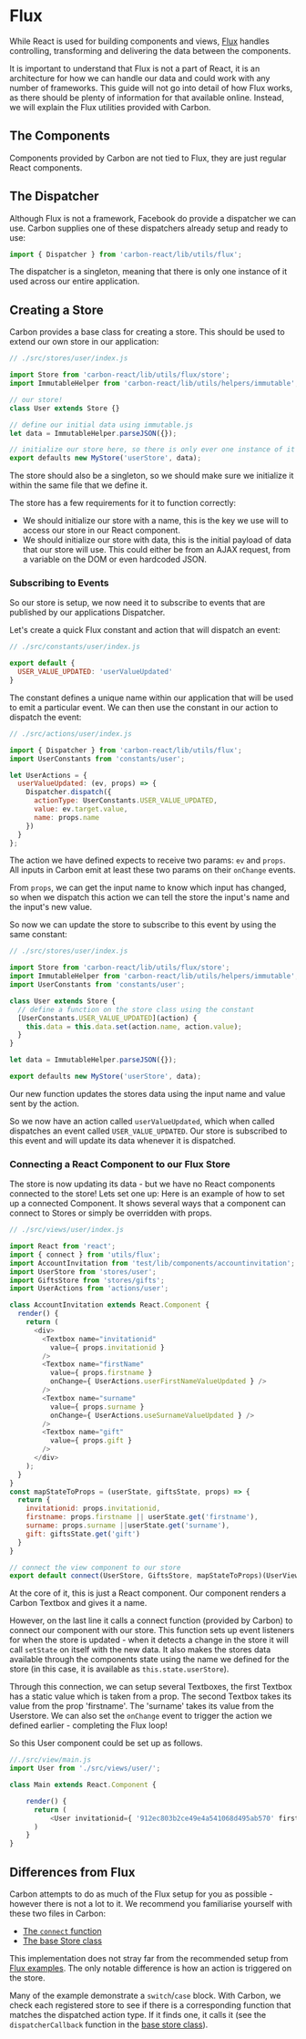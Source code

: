# Flux

While React is used for building components and views, [Flux](https://facebook.github.io/flux/) handles controlling, transforming and delivering the data between the components.

It is important to understand that Flux is not a part of React, it is an architecture for how we can handle our data and could work with any number of frameworks. This guide will not go into detail of how Flux works, as there should be plenty of information for that available online. Instead, we will explain the Flux utilities provided with Carbon.

## The Components

Components provided by Carbon are not tied to Flux, they are just regular React components.

## The Dispatcher

Although Flux is not a framework, Facebook do provide a dispatcher we can use. Carbon supplies one of these dispatchers already setup and ready to use:

```js
import { Dispatcher } from 'carbon-react/lib/utils/flux';
```

The dispatcher is a singleton, meaning that there is only one instance of it used across our entire application.

## Creating a Store

Carbon provides a base class for creating a store. This should be used to extend our own store in our application:

```js
// ./src/stores/user/index.js

import Store from 'carbon-react/lib/utils/flux/store';
import ImmutableHelper from 'carbon-react/lib/utils/helpers/immutable';

// our store!
class User extends Store {}

// define our initial data using immutable.js
let data = ImmutableHelper.parseJSON({});

// initialize our store here, so there is only ever one instance of it
export defaults new MyStore('userStore', data);
```

The store should also be a singleton, so we should make sure we initialize it within the same file that we define it.

The store has a few requirements for it to function correctly:

* We should initialize our store with a name, this is the key we use will to access our store in our React component.
* We should initialize our store with data, this is the initial payload of data that our store will use. This could either be from an AJAX request, from a variable on the DOM or even hardcoded JSON.

### Subscribing to Events

So our store is setup, we now need it to subscribe to events that are published by our applications Dispatcher.

Let's create a quick Flux constant and action that will dispatch an event:

```js
// ./src/constants/user/index.js

export default {
  USER_VALUE_UPDATED: 'userValueUpdated'
}
```

The constant defines a unique name within our application that will be used to emit a particular event. We can then use the constant in our action to dispatch the event:

```js
// ./src/actions/user/index.js

import { Dispatcher } from 'carbon-react/lib/utils/flux';
import UserConstants from 'constants/user';

let UserActions = {
  userValueUpdated: (ev, props) => {
    Dispatcher.dispatch({
      actionType: UserConstants.USER_VALUE_UPDATED,
      value: ev.target.value,
      name: props.name
    })
  }
};
```

The action we have defined expects to receive two params: `ev` and `props`. All inputs in Carbon emit at least these two params on their `onChange` events.

From `props`, we can get the input name to know which input has changed, so when we dispatch this action we can tell the store the input's name and the input's new value.

So now we can update the store to subscribe to this event by using the same constant:

```js
// ./src/stores/user/index.js

import Store from 'carbon-react/lib/utils/flux/store';
import ImmutableHelper from 'carbon-react/lib/utils/helpers/immutable';
import UserConstants from 'constants/user';

class User extends Store {
  // define a function on the store class using the constant
  [UserConstants.USER_VALUE_UPDATED](action) {
    this.data = this.data.set(action.name, action.value);
  }
}

let data = ImmutableHelper.parseJSON({});

export defaults new MyStore('userStore', data);
```

Our new function updates the stores data using the input name and value sent by the action.

So we now have an action called `userValueUpdated`, which when called dispatches an event called `USER_VALUE_UPDATED`. Our store is subscribed to this event and will update its data whenever it is dispatched.

### Connecting a React Component to our Flux Store

The store is now updating its data - but we have no React components connected to the store! Lets set one up:
Here is an example of how to set up a connected Component. It shows several ways that a component can connect to Stores or simply be overridden with props.

```js
// ./src/views/user/index.js

import React from 'react';
import { connect } from 'utils/flux';
import AccountInvitation from 'test/lib/components/accountinvitation';
import UserStore from 'stores/user';
import GiftsStore from 'stores/gifts';
import UserActions from 'actions/user';

class AccountInvitation extends React.Component {
  render() {
    return (
      <div>
        <Textbox name="invitationid"
          value={ props.invitationid }
        />
        <Textbox name="firstName"
          value={ props.firstname }
          onChange={ UserActions.userFirstNameValueUpdated } />
        />
        <Textbox name="surname"
          value={ props.surname }
          onChange={ UserActions.useSurnameValueUpdated } />
        />
        <Textbox name="gift"
          value={ props.gift }
        />
      </div>
    );
  }
}
const mapStateToProps = (userState, giftsState, props) => {
  return {
    invitationid: props.invitationid,
    firstname: props.firstname || userState.get('firstname'),
    surname: props.surname ||userState.get('surname'),
    gift: giftsState.get('gift')
  }
}

// connect the view component to our store
export default connect(UserStore, GiftsStore, mapStateToProps)(UserView);
```

At the core of it, this is just a React component. Our component renders a Carbon Textbox and gives it a name.

However, on the last line it calls a connect function (provided by Carbon) to connect our component with our store. This function sets up event listeners for when the store is updated - when it detects a change in the store it will call `setState` on itself with the new data. It also makes the stores data available through the components state using the name we defined for the store (in this case, it is available as `this.state.userStore`).

Through this connection, we can setup several Textboxes, the first Textbox has a static value which is taken from a prop. The second Textbox takes its value from the prop 'firstname'. The 'surname' takes its value from the Userstore. We can also set the `onChange` event to trigger the action we defined earlier - completing the Flux loop!

So this User component could be set up as follows.

```js
//./src/view/main.js
import User from './src/views/user/';

class Main extends React.Component {

    render() {
      return (
          <User invitationid={ '912ec803b2ce49e4a541068d495ab570' firstname={ 'John' }/>
      )
    }
}
```

## Differences from Flux

Carbon attempts to do as much of the Flux setup for you as possible - however there is not a lot to it. We recommend you familiarise yourself with these two files in Carbon:

* [The `connect` function](https://github.com/Sage/carbon/blob/master/src/utils/flux/flux.js)
* [The base Store class](https://github.com/Sage/carbon/blob/master/src/utils/flux/store/store.js)

This implementation does not stray far from the recommended setup from [Flux examples](https://facebook.github.io/flux/docs/todo-list.html). The only notable difference is how an action is triggered on the store.

Many of the example demonstrate a `switch`/`case` block. With Carbon, we check each registered store to see if there is a corresponding function that matches the dispatched action type. If it finds one, it calls it (see the `dispatcherCallback` function in the [base store class](https://github.com/Sage/carbon/blob/master/src/utils/flux/store/store.js)).
